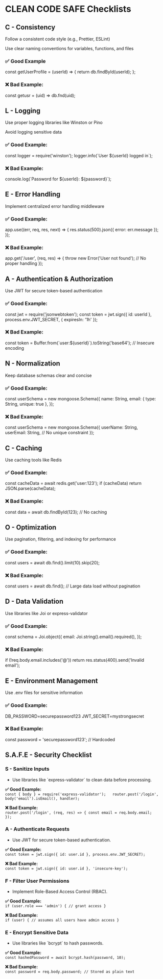 
CLEAN CODE SAFE Checklists
=========================

C - Consistency
---------------

Follow a consistent code style (e.g., Prettier, ESLint)

Use clear naming conventions for variables, functions, and files

### ✅ Good Example

const getUserProfile = (userId) => {
    return db.findById(userId);
};
    

### ❌ Bad Example:

const getusr = (uid) => db.fnd(uid);
    

L - Logging
-----------

Use proper logging libraries like Winston or Pino

Avoid logging sensitive data

### ✅ Good Example:

const logger = require('winston');
logger.info(\`User ${userId} logged in\`);
    

### ❌ Bad Example:

console.log(\`Password for ${userId}: ${password}\`);
    

E - Error Handling
------------------

Implement centralized error handling middleware

### ✅ Good Example:

app.use((err, req, res, next) => {
    res.status(500).json({ error: err.message });
});
    

### ❌ Bad Example:

app.get('/user', (req, res) => {
    throw new Error('User not found'); // No proper handling
});
    

A - Authentication & Authorization
----------------------------------

Use JWT for secure token-based authentication

### ✅ Good Example:

const jwt = require('jsonwebtoken');
const token = jwt.sign({ id: userId }, process.env.JWT\_SECRET, { expiresIn: '1h' });
    

### ❌ Bad Example:

const token = Buffer.from(\`user:${userId}\`).toString('base64'); // Insecure encoding
    

N - Normalization
-----------------

Keep database schemas clear and concise

### ✅ Good Example:

const userSchema = new mongoose.Schema({
    name: String,
    email: { type: String, unique: true },
});
    

### ❌ Bad Example:

const userSchema = new mongoose.Schema({
    userName: String,
    userEmail: String, // No unique constraint
});
    

C - Caching
-----------

Use caching tools like Redis

### ✅ Good Example:

const cacheData = await redis.get('user:123');
if (cacheData) return JSON.parse(cacheData);
    

### ❌ Bad Example:

const data = await db.findById(123); // No caching
    

O - Optimization
----------------

Use pagination, filtering, and indexing for performance

### ✅ Good Example:

const users = await db.find().limit(10).skip(20);
    

### ❌ Bad Example:

const users = await db.find(); // Large data load without pagination
    

D - Data Validation
-------------------

Use libraries like Joi or express-validator

### ✅ Good Example:

const schema = Joi.object({
    email: Joi.string().email().required(),
});
    

### ❌ Bad Example:

if (!req.body.email.includes('@')) return res.status(400).send('Invalid email');
    

E - Environment Management
--------------------------

Use .env files for sensitive information

### ✅ Good Example:

DB\_PASSWORD=securepassword123
JWT\_SECRET=mystrongsecret
    

### ❌ Bad Example:

const password = 'securepassword123'; // Hardcoded
    

S.A.F.E - Security Checklist
----------------------------

### S - Sanitize Inputs

*   Use libraries like \`express-validator\` to clean data before processing.

**✅ Good Example:**  
`const { body } = require('express-validator');   router.post('/login', body('email').isEmail(), handler);`

**❌ Bad Example:**  
`router.post('/login', (req, res) => { const email = req.body.email; });`

### A - Authenticate Requests

*   Use JWT for secure token-based authentication.

**✅ Good Example:**  
`const token = jwt.sign({ id: user.id }, process.env.JWT_SECRET);`

**❌ Bad Example:**  
`const token = jwt.sign({ id: user.id }, 'insecure-key');`

### F - Filter User Permissions

*   Implement Role-Based Access Control (RBAC).

**✅ Good Example:**  
`if (user.role === 'admin') { // grant access }`

**❌ Bad Example:**  
`if (user) { // assumes all users have admin access }`

### E - Encrypt Sensitive Data

*   Use libraries like \`bcrypt\` to hash passwords.

**✅ Good Example:**  
`const hashedPassword = await bcrypt.hash(password, 10);`

**❌ Bad Example:**  
`const password = req.body.password; // Stored as plain text`
